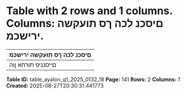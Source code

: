 # Table with 2 rows and 1 columns. Columns: םיסכנ לכה ךס תועקשה ירישכמ.

| םיסכנ לכה ךס תועקשה ירישכמ |
|---|
| םייסנניפ תורחא ןוה |

**Table ID:** table_ayalon_q1_2025_0132_18
**Page:** 141
**Rows:** 2
**Columns:** 1
**Created:** 2025-08-27T20:30:31.441773
